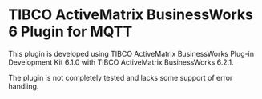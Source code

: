 # TIBCO ActiveMatrix BusinessWorks 6 Plugin for MQTT

This plugin is developed using TIBCO ActiveMatrix BusinessWorks Plug-in Development Kit 6.1.0
with TIBCO ActiveMatrix BusinessWorks 6.2.1.

The plugin is not completely tested and lacks some support of error handling.

